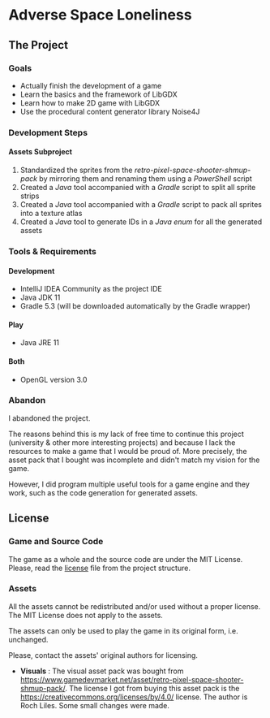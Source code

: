 # Adverse Space Loneliness

## The Project

### Goals
- Actually finish the development of a game
- Learn the basics and the framework of LibGDX
- Learn how to make 2D game with LibGDX
- Use the procedural content generator library Noise4J

### Development Steps

#### Assets Subproject
1. Standardized the sprites from the _retro-pixel-space-shooter-shmup-pack_ by mirroring them and renaming them using a _PowerShell_ script
2. Created a _Java_ tool accompanied with a _Gradle_ script to split all sprite strips
3. Created a _Java_ tool accompanied with a _Gradle_ script to pack all sprites into a texture atlas
4. Created a _Java_ tool to generate IDs in a _Java enum_ for all the generated assets

### Tools & Requirements
#### Development
- IntelliJ IDEA Community as the project IDE
- Java JDK 11
- Gradle 5.3 (will be downloaded automatically by the Gradle wrapper)

#### Play
- Java JRE 11

#### Both
- OpenGL version 3.0

### Abandon

I abandoned the project.

The reasons behind this is my lack of free time to continue this project (university & other more interesting projects) and because I lack the resources to make a game that I would be proud of. More precisely, the asset pack that I bought was incomplete and didn't match my vision for the game.

However, I did program multiple useful tools for a game engine and they work, such as the code generation for generated assets.

## License

### Game and Source Code

The game as a whole and the source code are under the MIT License. Please, read the [license](LICENSE) file from the project structure.

### Assets

All the assets cannot be redistributed and/or used without a proper license. The MIT License does not apply to the assets.

The assets can only be used to play the game in its original form, i.e. unchanged.

Please, contact the assets' original authors for licensing.
- **Visuals** : The visual asset pack was bought from https://www.gamedevmarket.net/asset/retro-pixel-space-shooter-shmup-pack/.
			The license I got from buying this asset pack is the https://creativecommons.org/licenses/by/4.0/ license.
			The author is Roch Liles.
			Some small changes were made.
